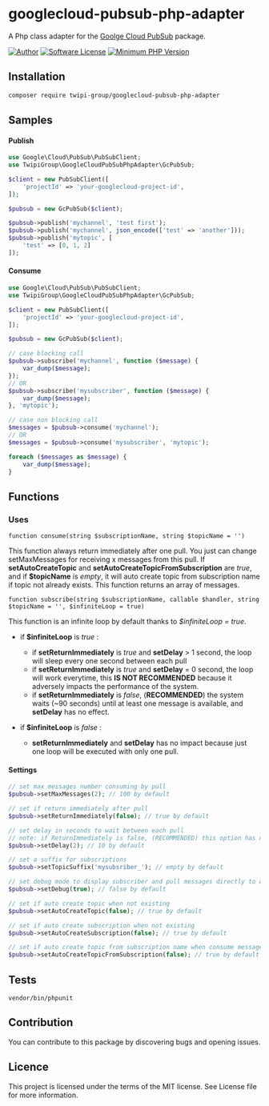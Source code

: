 # googlecloud-pubsub-php-adapter

A Php class adapter for the [Goolge Cloud PubSub](https://github.com/googleapis/google-cloud-php-pubsub) package.

[![Author](http://img.shields.io/badge/author-missill-blue.svg?style=flat-square)](https://github.com/missill)
[![Software License](https://img.shields.io/badge/license-MIT-brightgreen.svg?style=flat-square)](LICENSE)
[![Minimum PHP Version](https://img.shields.io/badge/php-%3E%3D%207.1-8892BF.svg?style=flat-square)](https://www.php.net/manual/fr/migration71.new-features.php)


## Installation

```bash
composer require twipi-group/googlecloud-pubsub-php-adapter
```

## Samples
#### Publish
```php
use Google\Cloud\PubSub\PubSubClient;
use TwipiGroup\GoogleCloudPubSubPhpAdapter\GcPubSub;

$client = new PubSubClient([
    'projectId' => 'your-googlecloud-project-id',
]);

$pubsub = new GcPubSub($client);

$pubsub->publish('mychannel', 'test first');
$pubsub->publish('mychannel', json_encode(['test' => 'another']));
$pubsub->publish('mytopic', [
    'test' => [0, 1, 2]
]);
```
#### Consume
```php
use Google\Cloud\PubSub\PubSubClient;
use TwipiGroup\GoogleCloudPubSubPhpAdapter\GcPubSub;

$client = new PubSubClient([
    'projectId' => 'your-googlecloud-project-id',
]);

$pubsub = new GcPubSub($client);

// case blocking call
$pubsub->subscribe('mychannel', function ($message) {
    var_dump($message);
});
// OR
$pubsub->subscribe('mysubscriber', function ($message) {
    var_dump($message);
}, 'mytopic');

// case non blocking call
$messages = $pubsub->consume('mychannel');
// OR
$messages = $pubsub->consume('mysubscriber', 'mytopic');

foreach ($messages as $message) {
    var_dump($message);
}
```
## Functions
### Uses
`function consume(string $subscriptionName, string $topicName = '')`

This function always return immediately after one pull. 
You just can change setMaxMessages for receiving x messages from this pull.
If **setAutoCreateTopic** and **setAutoCreateTopicFromSubscription** are *true*, and if **$topicName** is *empty*, it will auto create topic from subscription name if topic not already exists.
This function returns an array of messages.

`function subscribe(string $subscriptionName, callable $handler, string $topicName = '', $infiniteLoop = true)`

This function is an infinite loop by default thanks to *$infiniteLoop = true*.
* if **$infiniteLoop** is *true* :
    * if **setReturnImmediately** is *true* and **setDelay** > 1 second, the loop will sleep every one second between each pull
    * if **setReturnImmediately** is *true* and **setDelay** = 0 second, the loop will work everytime, this __**IS NOT  RECOMMENDED**__ because it adversely impacts the performance of the system.
    * if **setReturnImmediately** is *false*, (**RECOMMENDED**) the system waits (~90 seconds) until at least one message is available, and **setDelay** has no effect.
    

* if **$infiniteLoop** is *false* :
    * **setReturnImmediately** and **setDelay** has no impact because just one loop will be executed with only one pull.

#### Settings
```php
// set max messages number consuming by pull
$pubsub->setMaxMessages(2); // 100 by default

// set if return immediately after pull
$pubsub->setReturnImmediately(false); // true by default

// set delay in seconds to wait between each pull
// note: if ReturnImmediately is false, (RECOMMENDED) this option has no effect.
$pubsub->setDelay(2); // 10 by default

// set a suffix for subscriptions
$pubsub->setTopicSuffix('mysubsriber_'); // empty by default

// set debug mode to display subscriber and pull messages directly to output
$pubsub->setDebug(true); // false by default

// set if auto create topic when not existing
$pubsub->setAutoCreateTopic(false); // true by default

// set if auto create subscription when not existing
$pubsub->setAutoCreateSubscription(false); // true by default

// set if auto create topic from subscription name when consume messages with empty topic name
$pubsub->setAutoCreateTopicFromSubscription(false); // true by default
```

## Tests
```
vendor/bin/phpunit
```
## Contribution
You can contribute to this package by discovering bugs and opening issues.

## Licence
This project is licensed under the terms of the MIT license. See License file for more information.